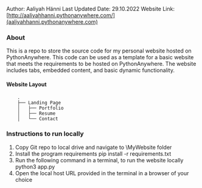 Author: Aaliyah Hänni
Last Updated Date: 29.10.2022
Website Link: [http://aaliyahhanni.pythonanywhere.com/](aaliyahhanni.pythonanywhere.com)

### About
This is a repo to store the source code for my personal website hosted on PythonAnywhere. This code can be used as a
template for a basic website that meets the requirements to be hosted on PythonAnywhere. The website includes tabs,
embedded content, and basic dynamic functionality.

#### Website Layout
        .
        ├── Landing Page
        │   ├── Portfolio
        │   ├── Resume
        │   └── Contact

### Instructions to run locally
1. Copy Git repo to local drive and navigate to \MyWebsite folder
2. Install the program requirements
    pip install -r requirements.txt
3. Run the following command in a terminal, to run the website locally
    python3 app.py
4. Open the local host URL provided in the terminal in a browser of your choice
